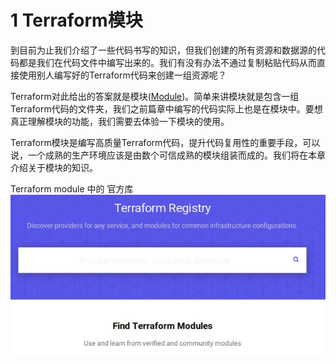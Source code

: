 
# 1 Terraform模块

到目前为止我们介绍了一些代码书写的知识，但我们创建的所有资源和数据源的代码都是我们在代码文件中编写出来的。我们有没有办法不通过复制粘贴代码从而直接使用别人编写好的Terraform代码来创建一组资源呢？

Terraform对此给出的答案就是模块([Module](https://www.terraform.io/docs/modules/index.html))。简单来讲模块就是包含一组Terraform代码的文件夹，我们之前篇章中编写的代码实际上也是在模块中。要想真正理解模块的功能，我们需要去体验一下模块的使用。

Terraform模块是编写高质量Terraform代码，提升代码复用性的重要手段，可以说，一个成熟的生产环境应该是由数个可信成熟的模块组装而成的。我们将在本章介绍关于模块的知识。



Terraform module 中的 官方库
![](image/Pasted%20image%2020231118143702.png)




